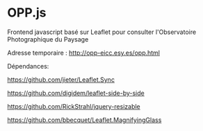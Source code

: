 # OPP.js
Frontend javascript basé sur Leaflet pour consulter l'Observatoire Photographique du Paysage

Adresse temporaire : http://opp-eicc.esy.es/opp.html


Dépendances:

https://github.com/jieter/Leaflet.Sync

https://github.com/digidem/leaflet-side-by-side

https://github.com/RickStrahl/jquery-resizable

https://github.com/bbecquet/Leaflet.MagnifyingGlass

